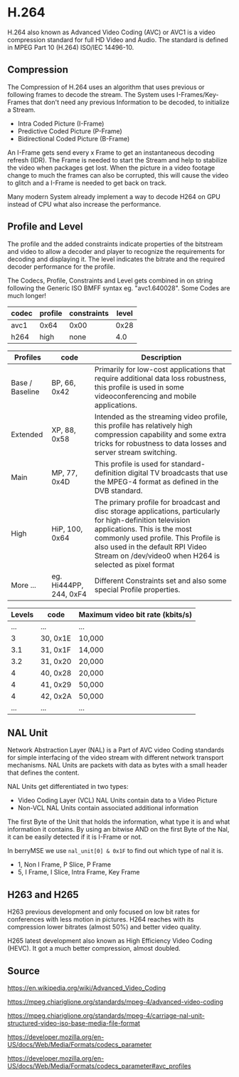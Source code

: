 # H.264 
H.264 also known as Advanced Video Coding (AVC) or AVC1 is a video compression standard for full HD Video and Audio.
The standard is defined in MPEG Part 10 (H.264) ISO/IEC 14496-10.


## Compression

The Compression of H.264 uses an algorithm that uses previous or following frames to decode the stream. The System uses I-Frames/Key-Frames that don't need any previous Information to be decoded, to initialize a Stream.

- Intra Coded Picture (I-Frame) 
- Predictive Coded Picture (P-Frame)
- Bidirectional Coded Picture (B-Frame)

An I-Frame gets send every x Frame to get an instantaneous decoding refresh (IDR). The Frame is needed to start the Stream and help to stabilize the video when packages get lost.
When the picture in a video footage change to much the frames can also be corrupted, this will cause the video to glitch and a I-Frame is needed to get back on track.

Many modern System already implement a way to decode H264 on GPU instead of CPU what also increase the performance.

## Profile and Level

The profile and the added constraints indicate properties of the bitstream and video to allow a decoder and player to recognize the requirements for decoding and displaying it. The level indicates the bitrate and the required decoder performance for the profile. 

The Codecs, Profile, Constraints and Level gets combined in on string following the Generic ISO BMFF syntax eg. "avc1.640028". Some Codes are much longer!

| codec | profile | constraints | level |
|-|-|-|-|
| avc1 | 0x64 | 0x00 | 0x28 |
| h264 | high | none | 4.0 |

|Profiles|code|Description|
|-|-|-|
|Base / Baseline|BP, 66, 0x42|Primarily for low-cost applications that require additional data loss robustness, this profile is used in some videoconferencing and mobile applications.|
|Extended|XP, 88, 0x58|Intended as the streaming video profile, this profile has relatively high compression capability and some extra tricks for robustness to data losses and server stream switching.|
|Main|MP, 77, 0x4D|This profile is used for standard-definition digital TV broadcasts that use the MPEG-4 format as defined in the DVB standard.|
|High|HiP, 100, 0x64|The primary profile for broadcast and disc storage applications, particularly for high-definition television applications. This is the most commonly used profile. This Profile is also used in the default RPI Video Stream on /dev/video0 when H264 is selected as pixel format|
|More ...|eg. Hi444PP, 244, 0xF4|Different Constraints set and also some special Profile properties.|


|Levels|code|Maximum video bit rate (kbits/s)|
|-|-|-|
|...|...|...|
|3|30, 0x1E| 10,000 |
|3.1|31, 0x1F| 14,000 |
|3.2|31, 0x20| 20,000 |
|4|40, 0x28| 20,000 |
|4|41, 0x29| 50,000 |
|4|42, 0x2A| 50,000 |
|...|...|...|


## NAL Unit

Network Abstraction Layer (NAL) is a Part of AVC video Coding standards for simple interfacing of the video stream with different network transport mechanisms. NAL Units are packets with data as bytes with a small header that defines the content.

NAL Units get differentiated in two types:
- Video Coding Layer (VCL) NAL Units contain data to a Video Picture
- Non-VCL NAL Units contain associated additional information

The first Byte of the Unit that holds the information, what type it is and what information it contains. By using an bitwise AND on the first Byte of the Nal, it can be easily detected if it is I-Frame or not.

In berryMSE we use ``nal_unit[0] & 0x1F`` to find out which type of nal it is.
- 1, Non I Frame, P Slice, P Frame
- 5, I Frame, I Slice, Intra Frame, Key Frame


## H263 and H265

H263 previous development and only focused on low bit rates for conferences with less motion in pictures. H264 reaches with its compression lower bitrates (almost 50%) and better video quality.

H265 latest development also known as High Efficiency Video Coding (HEVC). It got a much better compression, almost doubled.

## Source

https://en.wikipedia.org/wiki/Advanced_Video_Coding

https://mpeg.chiariglione.org/standards/mpeg-4/advanced-video-coding

https://mpeg.chiariglione.org/standards/mpeg-4/carriage-nal-unit-structured-video-iso-base-media-file-format

https://developer.mozilla.org/en-US/docs/Web/Media/Formats/codecs_parameter

https://developer.mozilla.org/en-US/docs/Web/Media/Formats/codecs_parameter#avc_profiles